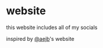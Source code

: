 # website

this website includes all of my socials

inspired by [@aejb](https://github.com/aejb)'s website
